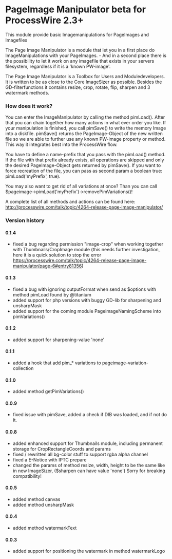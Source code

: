 # PageImage Manipulator beta for ProcessWire 2.3+

This module provide basic Imagemanipulations for PageImages and Imagefiles


The Page Image Manipulator is a module that let you in a first place do ImageManipulations with your PageImages. - And in a second place there is the possibility to let it work on any imagefile that exists in your servers filesystem, regardless if it is a 'known PW-image'.

The Page Image Manipulator is a Toolbox for Users and Moduledevelopers. It is written to be as close to the Core ImageSizer as possible. Besides the GD-filterfunctions it contains resize, crop, rotate, flip, sharpen and 3 watermark methods.



### How does it work?

You can enter the ImageManipulator by calling the method pimLoad(). After that you can chain together how many actions in what ever order you like. If your manipulation is finished, you call pimSave() to write the memory Image into a diskfile. pimSave() returns the PageImage-Object of the new written file so we are able to further use any known PW-image property or method. This way it integrates best into the ProcessWire flow.

You have to define a name-prefix that you pass with the pimLoad() method. If the file with that prefix already exists, all operations are skipped and only the desired PageImage-Object gets returned by pimSave(). If you want to force recreation of the file, you can pass as second param a boolean true: pimLoad('myPrefix', true).

You may also want to get rid of all variations at once? Than you can call $pageimage->pimLoad('myPrefix')->removePimVariations()!

A complete list of all methods and actions can be found here: http://processwire.com/talk/topic/4264-release-page-image-manipulator/



### Version history

#### 0.1.4

+ fixed a bug regarding permission "image-crop" when working together with Thumbnails/CropImage module
  (this needs further investigation, here it is a quick solution to stop the error
   https://processwire.com/talk/topic/4264-release-page-image-manipulator/page-6#entry81356)

#### 0.1.3

+ fixed a bug with ignoring outputFormat when send as $options with method pimLoad found by @titanium
+ added support for php versions with buggy GD-lib for sharpening and unsharpMask
+ added support for the coming module PageimageNamingScheme into pimVariations()

#### 0.1.2

+ added support for sharpening-value 'none'

#### 0.1.1

+ added a hook that add pim_* variations to pageimage-variation-collection

#### 0.1.0

+ added method getPimVariations()

#### 0.0.9

+ fixed issue with pimSave, added a check if DIB was loaded, and if not do it.

#### 0.0.8

+ added enhanced support for Thumbnails module, including permanent storage for CropRectangleCoords and params
+ fixed / rewritten all bg-color stuff to support rgba alpha channel
+ fixed a E-Notice with IPTC prepare
+ changed the params of method resize, width, height to be the same like in new ImageSizer, ($sharpen can have value 'none') Sorry for breaking compatibility!

#### 0.0.5

+ added method canvas
+ added method unsharpMask

#### 0.0.4

+ added method watermarkText

#### 0.0.3

+ added support for positioning the watermark in method watermarkLogo
